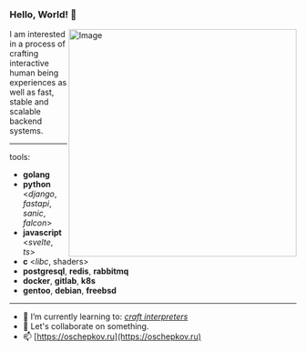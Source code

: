 ### Hello, World! 👋
<img src="https://raw.githubusercontent.com/MicaelliMedeiros/micaellimedeiros/master/image/computer-illustration.png" min-width="400px" max-width="400px" width="400px" align="right" alt="Image">

<p align="left">
I am interested in a process of crafting interactive human being experiences as well as fast, stable and scalable backend systems.
</p>

---

tools:
- __golang__
- __python__ <*django*, *fastapi*, *sanic*, *falcon*>
- __javascript__ <*svelte*, *ts*>
- __c__ <*libc*, shaders>
- __postgresql__, __redis__, __rabbitmq__
- __docker__, __gitlab__, __k8s__
- __gentoo__, __debian__, __freebsd__

---

- 🌱 I’m currently learning to: [*craft interpreters*](https://craftinginterpreters.com/a-bytecode-virtual-machine.html)
- 👯 Let's collaborate on something.
- 📫 [https://oschepkov.ru](https://oschepkov.ru)

